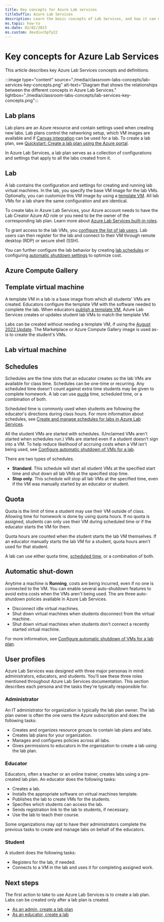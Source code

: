 ```yaml
---
title: Key concepts for Azure Lab services
titleSuffix: Azure Lab Services
description: Learn the basic concepts of Lab Services, and how it can make it easy to create and manage labs.
ms.topic: how-to
ms.date: 02/02/2023
ms.custom: devdivchpfy22
---
```


# Key concepts for Azure Lab Services

This article describes key Azure Lab Services concepts and definitions.

:::image type="content" source="./media/classroom-labs-concepts/lab-services-key-concepts.png" alt-text="Diagram that shows the relationships between the different concepts in Azure Lab Services." lightbox="./media/classroom-labs-concepts/lab-services-key-concepts.png":::

## Lab plans

Lab plans are an Azure resource and contain settings used when creating new labs.  Lab plans control the networking setup, which VM images are available and if [Canvas integration](lab-services-within-canvas-overview.md) can be used for a lab.  To create a lab plan, see [Quickstart: Create a lab plan using the Azure portal](quick-create-lab-plan-portal.md).

In Azure Lab Services, a lab plan serves as a collection of configurations and settings that apply to all the labs created from it.


## Lab

A lab contains the configuration and settings for creating and running lab virtual machines. In the lab, you specify the base VM image for the lab VMs. Optionally, you can customize this VM image by using a [template VM](#template-virtual-machine). All lab VMs for a lab share the same configuration and are identical.

To create labs in Azure Lab Services, your Azure account needs to have the Lab Creator Azure AD role or you need to be the owner of the corresponding lab plan. Learn more about [Azure Lab Services built-in roles](./administrator-guide.md#rbac-roles).

To grant access to the lab VMs, you [configure the list of lab users](./how-to-configure-student-usage.md). Lab users can then register for the lab and connect to their VM through remote desktop (RDP) or secure shell (SSH).

You can further configure the lab behavior by creating [lab schedules](#schedules) or configuring [automatic shutdown settings](#automatic-shut-down) to optimize cost.

## Azure Compute Gallery

## Template virtual machine

A template VM in a lab is a base image from which all students' VMs are created. Educators configure the template VM with the software needed to complete the lab. When educators [publish a template VM](tutorial-setup-lab.md#publish-a-lab), Azure Lab Services creates or updates student lab VMs to match the template VM.

Labs can be created without needing a template VM, if using the [August 2022 Update](lab-services-whats-new.md).  The Marketplace or Azure Compute Gallery image is used as-is to create the student's VMs.

## Lab virtual machine

## Schedules

Schedules are the time slots that an educator creates so the lab VMs are available for class time.  Schedules can be one-time or recurring.  Any scheduled time doesn't count against extra time students may be given to complete homework. A lab can use [quota](#quota) time, scheduled time, or a combination of both.

Scheduled time is commonly used when students are following the educator's directions during class hours. For more information about schedules, see [Create and manage schedules for labs in Azure Lab Services](how-to-create-schedules.md).

All the student VMs are started with schedules.  (Unclaimed VMs aren't started when schedules run.)  VMs are started even if a student doesn't sign into a VM.  To help reduce likelihood of accruing costs when a VM isn't being used, see [Configure automatic shutdown of VMs for a lab](how-to-enable-shutdown-disconnect.md).

There are two types of schedules.

- **Standard**.  This schedule will start all student VMs at the specified start time and shut down all lab VMs at the specified stop time.
- **Stop only**.  This schedule will stop all lab VMs at the specified time, even if the VM was manually started by an educator or student.

## Quota

Quota is the limit of time a student may use their VM outside of class.  Allowing time for homework is done by using quota hours.  If no quota is assigned, students can only use their VM during scheduled time or if the educator starts the VM for them.  

Quota hours are counted when the student starts the lab VM themselves.  If an educator manually starts the lab VM for a student, quota hours aren't used for that student.

A lab can use either quota time, [scheduled time](#schedules), or a combination of both.

## Automatic shut-down

Anytime a machine is **Running**, costs are being incurred, even if no one is connected to the VM.  You can enable several auto-shutdown features to avoid extra costs when the VMs aren't being used.  The are three auto-shutdown policies available in Azure Lab Services.

- Disconnect idle virtual machines.
- Shut down virtual machines when students disconnect from the virtual machine.
- Shut down virtual machines when students don't connect a recently started virtual machine.

For more information, see [Configure automatic shutdown of VMs for a lab plan](how-to-configure-auto-shutdown-lab-plans.md).

## User profiles

Azure Lab Services was designed with three major personas in mind: administrators, educators, and students.  You'll see these three roles mentioned throughout Azure Lab Services documentation.  This section describes each persona and the tasks they're typically responsible for.

### Administrator

An IT administrator for organization is typically the lab plan owner.  The lab plan owner is often the one owns the Azure subscription and does the following tasks:

- Creates and organizes resource groups to contain lab plans and labs.
- Creates lab plans for your organization.
- Manages and configures policies across all labs.
- Gives permissions to educators in the organization to create a lab using the lab plan.

### Educator

Educators, often a teacher or an online trainer, creates labs using a pre-created lab plan. An educator does the following tasks:

- Creates a lab.
- Installs the appropriate software on virtual machines template.
- Publishes the lab to create VMs for the students.
- Specifies which students can access the lab.
- Sends registration link to the lab to students, if necessary.
- Use the lab to teach their course.

Some organizations may opt to have their administrators complete the previous tasks to create and manage labs on behalf of the educators.

### Student

A student does the following tasks:

- Registers for the lab, if needed.
- Connects to a VM in the lab and uses it for completing assigned work.

## Next steps

The first action to take to use Azure Lab Services is to create a lab plan.  Labs can be created only after a lab plan is created.

- [As an admin, create a lab plan](tutorial-setup-lab-plan.md)
- [As an educator, create a lab](tutorial-setup-lab.md)
